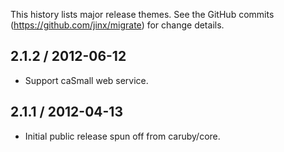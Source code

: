 This history lists major release themes. See the GitHub commits (https://github.com/jinx/migrate)
for change details.

2.1.2 / 2012-06-12
------------------
* Support caSmall web service.

2.1.1 / 2012-04-13
------------------
* Initial public release spun off from caruby/core.
